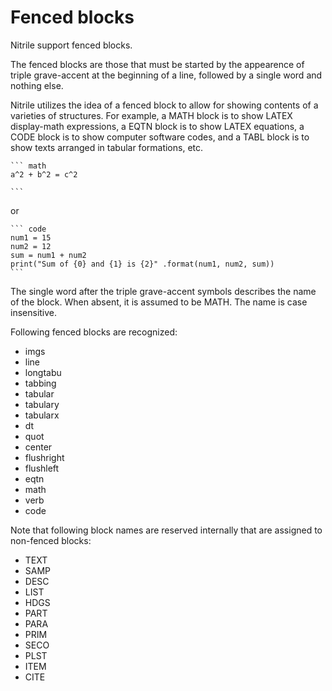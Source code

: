 # Fenced blocks

Nitrile support fenced blocks.

The fenced blocks are those that must be started by the appearence of triple
grave-accent at the beginning of a line, followed by a single word and nothing
else.

Nitrile utilizes the idea of a fenced block to allow for showing contents of a
varieties of structures. For example, a MATH block is to show LATEX
display-math expressions, a EQTN block is to show LATEX equations, a CODE block
is to show computer software codes, and a TABL block is to show texts arranged
in tabular formations, etc.  

    ``` math
    a^2 + b^2 = c^2

    ```

or

    ``` code
    num1 = 15
    num2 = 12
    sum = num1 + num2
    print("Sum of {0} and {1} is {2}" .format(num1, num2, sum))
    ```

The single word after the triple grave-accent symbols describes the name of the
block.  When absent, it is assumed to be MATH. The name is case insensitive.

Following fenced blocks are recognized:

-   imgs 
-   line 
-   longtabu 
-   tabbing 
-   tabular 
-   tabulary 
-   tabularx 
-   dt 
-   quot 
-   center 
-   flushright 
-   flushleft 
-   eqtn 
-   math 
-   verb 
-   code 

Note that following block names are reserved internally that are assigned to
non-fenced blocks:

-   TEXT 
-   SAMP 
-   DESC 
-   LIST 
-   HDGS 
-   PART 
-   PARA 
-   PRIM 
-   SECO 
-   PLST 
-   ITEM 
-   CITE 



